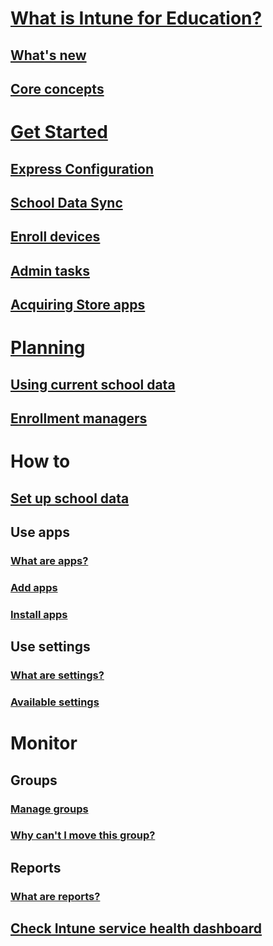 # [What is Intune for Education?](overview/what-is-intune-for-education.md)
## [What's new](overview/whats-new-in-edu.md)
## [Core concepts](overview/core-concepts.md)

# [Get Started](get-started/get-started-overview.md)
## [Express Configuration](get-started/express-configuration.md)
## [School Data Sync](get-started/what-is-school-data-sync.md)
## [Enroll devices](get-started/add-devices.md)
## [Admin tasks](get-started/admin-tasks.md)
## [Acquiring Store apps](get-started/acquire-store-apps.md)

# [Planning](plan/plan-overview.md)
## [Using current school data](plan/using-school-data-sync.md)
## [Enrollment managers](plan/enrollment-managers.md)

# How to
## [Set up school data](how-to/sds/set-up-school-data-sync.md)
## Use apps
### [What are apps?](how-to/apps/apps-intune-education.md)
### [Add apps](how-to/apps/add-apps.md)
### [Install apps](how-to/apps/install-apps.md)
## Use settings
### [What are settings?](how-to/settings/settings-intune-education.md)
### [Available settings](how-to/settings/settings.md)

# Monitor
## Groups
### [Manage groups](monitor/groups/groups-intune-education.md)
### [Why can't I move this group?](monitor/groups/why-cant-i-move-this-group.md)
## Reports
### [What are reports?](monitor/reports/reports-intune-education.md)
## [Check Intune service health dashboard](monitor/reports/service-health.md)
